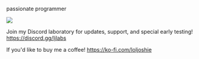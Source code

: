 passionate programmer

![](https://komarev.com/ghpvc/?username=loljoshie&label=VIEWS)

Join my Discord laboratory for updates, support, and special early testing! https://discord.gg/ljlabs

If you'd like to buy me a coffee! https://ko-fi.com/loljoshie 
